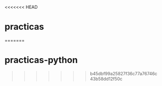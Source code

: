 <<<<<<< HEAD
# practicas
=======
# practicas-python
>>>>>>> b45dbf99a25827f36c77a76746c43b58dd12f50c
